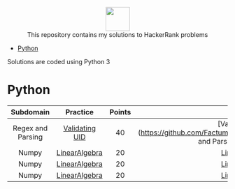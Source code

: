 <p align="center">
    <a href="https://www.hackerrank.com/slidzonaoleg">
        <img height=55 src="https://d3keuzeb2crhkn.cloudfront.net/hackerrank/assets/styleguide/logo_wordmark-f5c5eb61ab0a154c3ed9eda24d0b9e31.svg">
    </a>
    <br>This repository contains my solutions to HackerRank problems
</p>

* [Python](#Python)


Solutions are coded using Python 3


# Python
|  Subdomain  |                                                Practice                                               | Points |                                                                         Solution                                                                           |
|:---------------:|:------------------------------------------------------------------------------------------------------:|:------:|:----------------------------------------------------------------------------------------------------------------------------------------------------------:|
| Regex and Parsing | [Validating UID](https://www.hackerrank.com/challenges/validating-uid/problem)                                             |   40   | [Validating_UID.py](https://github.com/Factumpro/HackerRank/Python/Practice/Regex and Parsing/Validating_UID.py)                        |
| Numpy | [LinearAlgebra](https://www.hackerrank.com/challenges/np-linear-algebra/problem)                                             |   20   | [LinearAlgebra.py](https://github.com/Factumpro/HackerRank/blob/main/Python/Practice/Numpy/LinearAlgebra.py)                        |
| Numpy | [LinearAlgebra](https://www.hackerrank.com/challenges/np-linear-algebra/problem)                                             |   20   | [LinearAlgebra.py](https://github.com/Factumpro/HackerRank/blob/main/Python/Practice/Numpy/LinearAlgebra.py)                        |
| Numpy | [LinearAlgebra](https://www.hackerrank.com/challenges/np-linear-algebra/problem)                                             |   20   | [LinearAlgebra.py](https://github.com/Factumpro/HackerRank/blob/main/Python/Practice/Numpy/LinearAlgebra.py)                        |
